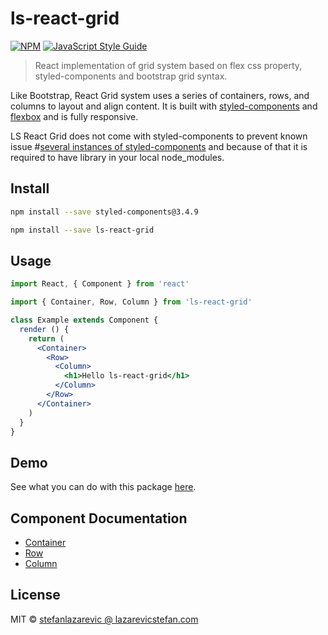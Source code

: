# ls-react-grid

[![NPM](https://img.shields.io/npm/v/ls-react-grid.svg)](https://www.npmjs.com/package/ls-react-grid) [![JavaScript Style Guide](https://img.shields.io/badge/code_style-standard-brightgreen.svg)](https://standardjs.com)

> React implementation of grid system based on flex css property, styled-components and bootstrap grid syntax.

Like Bootstrap, React Grid system uses a series of containers, rows, and columns to layout and align content. It is built with [styled-components](https://www.styled-components.com/docs/basics) and [flexbox](https://developer.mozilla.org/en-US/docs/Web/CSS/CSS_Flexible_Box_Layout/Using_CSS_flexible_boxes) and is fully responsive.

LS React Grid does not come with styled-components to prevent known issue #[several instances of styled-components](https://www.styled-components.com/docs/faqs#why-am-i-getting-a-warning-about-several-instances-of-module-on-the-page) and because of that it is required to have library in your local node_modules.

## Install

```bash
npm install --save styled-components@3.4.9

npm install --save ls-react-grid
```

## Usage

```jsx
import React, { Component } from 'react'

import { Container, Row, Column } from 'ls-react-grid'

class Example extends Component {
  render () {
    return (
      <Container>
        <Row>
          <Column>
            <h1>Hello ls-react-grid</h1>
          </Column>
        </Row>
      </Container>
    )
  }
}
```

## Demo

See what you can do with this package [here](https://stefanlazarevic.github.io/ls-react-grid/).

## Component Documentation

- [Container](https://github.com/stefanlazarevic/ls-react-grid/blob/master/docs/Container.md)
- [Row](https://github.com/stefanlazarevic/ls-react-grid/blob/master/docs/Row.md)
- [Column](https://github.com/stefanlazarevic/ls-react-grid/blob/master/docs/Column.md)
## License

MIT © [stefanlazarevic @ lazarevicstefan.com](https://github.com/stefanlazarevic)
